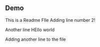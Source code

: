 ## Demo
This is a Readme FIle
Adding line number 2!

Another line
HEllo world

Adding another line to the file
